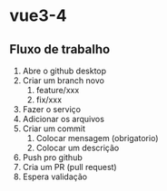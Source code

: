 # vue3-4

## Fluxo de trabalho

1. Abre o github desktop
1. Criar um branch novo
   1. feature/xxx
   1. fix/xxx
1. Fazer o serviço
1. Adicionar os arquivos
1. Criar um commit
   1. Colocar mensagem (obrigatorio)
   1. Colocar um descrição
1. Push pro github
1. Cria um PR (pull request)
1. Espera validação
